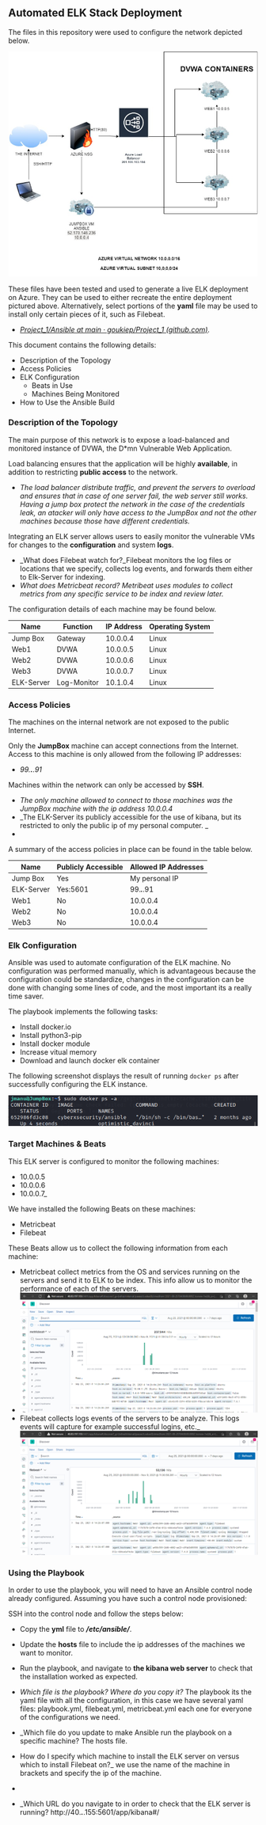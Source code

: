 ## Automated ELK Stack Deployment

The files in this repository were used to configure the network depicted below.

![Alt](Images/cloud-security.jpg)

These files have been tested and used to generate a live ELK deployment on Azure. They can be used to either recreate the entire deployment pictured above. Alternatively, select portions of the __yaml__ file may be used to install only certain pieces of it, such as Filebeat.

  - _[Project_1/Ansible at main · goukiep/Project_1 (github.com)](https://github.com/goukiep/Project_1/tree/main/Ansible)._

This document contains the following details:
- Description of the Topology
- Access Policies
- ELK Configuration
  - Beats in Use
  - Machines Being Monitored
- How to Use the Ansible Build


### Description of the Topology

The main purpose of this network is to expose a load-balanced and monitored instance of DVWA, the D*mn Vulnerable Web Application.

Load balancing ensures that the application will be highly __available__, in addition to restricting __public access__ to the network.
- _The load balancer distribute traffic, and prevent the servers to overload and ensures that in case of one server fail, the web server still works. Having a jump box protect the network in the case of the credentials leak, an atacker will only have access to the JumpBox and not the other machines because those have different credentials._

Integrating an ELK server allows users to easily monitor the vulnerable VMs for changes to the __configuration__ and system __logs__.
- _What does Filebeat watch for?_Filebeat monitors the log files or locations that we specify, collects log events, and forwards them either to Elk-Server for indexing.
- _What does Metricbeat record? Metribeat uses modules to collect metrics from any specific service to be index and review later._

The configuration details of each machine may be found below.


| Name     | Function | IP Address | Operating System |
|----------|----------|------------|------------------|
| Jump Box | Gateway  | 10.0.0.4   | Linux            |
| Web1     |  DVWA    | 10.0.0.5   | Linux            |
| Web2     |  DVWA    | 10.0.0.6   | Linux            |
| Web3     |  DVWA    | 10.0.0.7   | Linux            |
|ELK-Server|Log-Monitor| 10.1.0.4  | Linux            |
 
### Access Policies

The machines on the internal network are not exposed to the public Internet. 

Only the __JumpBox__ machine can accept connections from the Internet. Access to this machine is only allowed from the following IP addresses:
- _99.***.***.91_

Machines within the network can only be accessed by __SSH__.
- _The only machine allowed to connect to those machines was the JumpBox machine with the ip address 10.0.0.4_
- _The ELK-Server its publicly accessible for the use of kibana, but its restricted to only  the public ip of my personal computer. _
- 
A summary of the access policies in place can be found in the table below.

| Name     | Publicly Accessible | Allowed IP Addresses |
|----------|---------------------|----------------------|
| Jump Box | Yes                 | My personal IP    |
| ELK-Server         |   Yes:5601                  |    99.***.***.91                  |
| Web1         |No                     |    10.0.0.4                  |
| Web2         |No                     |    10.0.0.4           |
| Web3         |No                     |    10.0.0.4              |

### Elk Configuration

Ansible was used to automate configuration of the ELK machine. No configuration was performed manually, which is advantageous because the configuration could be standardize, changes in the configuration can be done with changing some lines of code, and the most important its a really time saver.

The playbook implements the following tasks:
-   Install docker.io
-   Install python3-pip
-   Install docker module
-   Increase vitual memory
-   Download and launch docker elk container

The following screenshot displays the result of running `docker ps` after successfully configuring the ELK instance.

![Alt](Images/dockerps.PNG)

### Target Machines & Beats
This ELK server is configured to monitor the following machines:
- 10.0.0.5
- 10.0.0.6
- 10.0.0.7_

We have installed the following Beats on these machines:
- Metricbeat
- Filebeat

These Beats allow us to collect the following information from each machine:
- Metricbeat collect metrics from the OS and services running on the servers and send it to ELK to be index. This info allow us to monitor the performance of each of the servers.
- ![Alt](Images/metricbeat.PNG)
- Filebeat collects logs events of the servers to be analyze. This logs events will capture for example successful logins, etc._
![Alt](Images/filebeat.PNG)
### Using the Playbook
In order to use the playbook, you will need to have an Ansible control node already configured. Assuming you have such a control node provisioned: 

SSH into the control node and follow the steps below:
- Copy the __yml__ file to ___/etc/ansible/___.
- Update the __hosts__ file to include the ip addresses of the machines we want to monitor.
- Run the playbook, and navigate to __the kibana web server__ to check that the installation worked as expected.

- _Which file is the playbook? Where do you copy it?_ The playbook its the yaml file with all the configuration, in this case we have several yaml files: playbook.yml, filebeat.yml, metricbeat.yml each one for everyone of the configurations we need.

- _Which file do you update to make Ansible run the playbook on a specific machine? The hosts file.

- How do I specify which machine to install the ELK server on versus which to install Filebeat on?_ we use the name of the machine in brackets and specify the ip of the machine.
- 
- _Which URL do you navigate to in order to check that the ELK server is running? http://40.***.***.155:5601/app/kibana#/


<!--stackedit_data:
eyJoaXN0b3J5IjpbODg1OTgzNDk2LC01NjIyMjczODAsLTY4Nj
AyNzc5MSwtMjE2NjE4MjEyLDExMDkwODM1MjgsMjUxNTg4NzM5
LC0xNTU3MDQ5MDQ4LDMzNTI3OTgyOCwxOTc1MDA0NzM3LDkxMD
I2NDc4N119
-->